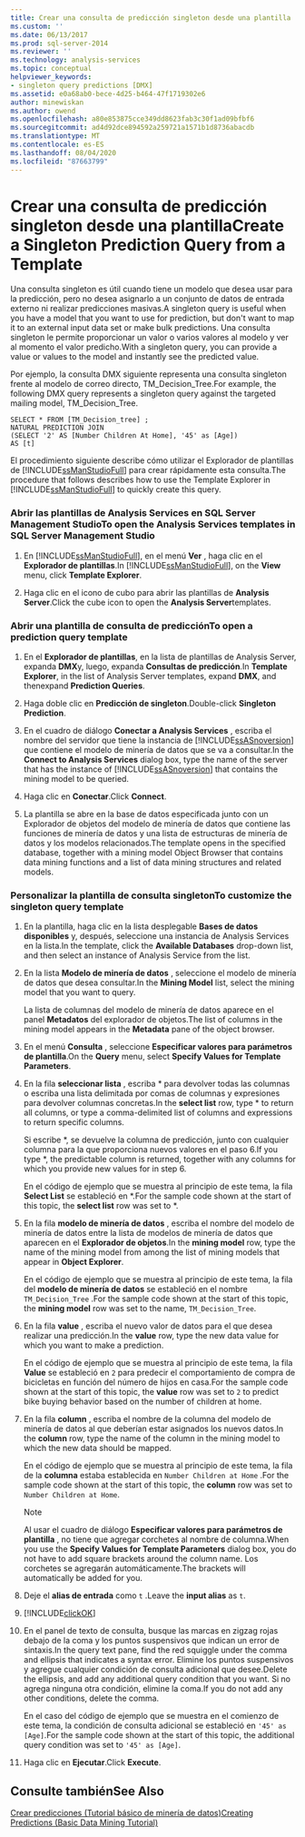 ```yaml
---
title: Crear una consulta de predicción singleton desde una plantilla | Microsoft Docs
ms.custom: ''
ms.date: 06/13/2017
ms.prod: sql-server-2014
ms.reviewer: ''
ms.technology: analysis-services
ms.topic: conceptual
helpviewer_keywords:
- singleton query predictions [DMX]
ms.assetid: e0a68ab0-bece-4d25-b464-47f1719302e6
author: minewiskan
ms.author: owend
ms.openlocfilehash: a80e853875cce349dd8623fab3c30f1ad09bfbf6
ms.sourcegitcommit: ad4d92dce894592a259721a1571b1d8736abacdb
ms.translationtype: MT
ms.contentlocale: es-ES
ms.lasthandoff: 08/04/2020
ms.locfileid: "87663799"
---
```

# <a name="create-a-singleton-prediction-query-from-a-template"></a><span data-ttu-id="d2f35-102">Crear una consulta de predicción singleton desde una plantilla</span><span class="sxs-lookup"><span data-stu-id="d2f35-102">Create a Singleton Prediction Query from a Template</span></span>
  <span data-ttu-id="d2f35-103">Una consulta singleton es útil cuando tiene un modelo que desea usar para la predicción, pero no desea asignarlo a un conjunto de datos de entrada externo ni realizar predicciones masivas.</span><span class="sxs-lookup"><span data-stu-id="d2f35-103">A singleton query is useful when you have a model that you want to use for prediction, but don't want to map it to an external input data set or make bulk predictions.</span></span> <span data-ttu-id="d2f35-104">Una consulta singleton le permite proporcionar un valor o varios valores al modelo y ver al momento el valor predicho.</span><span class="sxs-lookup"><span data-stu-id="d2f35-104">With a singleton query, you can provide a value or values to the model and instantly see the predicted value.</span></span>  
  
 <span data-ttu-id="d2f35-105">Por ejemplo, la consulta DMX siguiente representa una consulta singleton frente al modelo de correo directo, TM_Decision_Tree.</span><span class="sxs-lookup"><span data-stu-id="d2f35-105">For example, the following DMX query represents a singleton query against the targeted mailing model, TM_Decision_Tree.</span></span>  
  
```  
SELECT * FROM [TM_Decision_tree] ;  
NATURAL PREDICTION JOIN  
(SELECT '2' AS [Number Children At Home], '45' as [Age])  
AS [t]  
```  
  
 <span data-ttu-id="d2f35-106">El procedimiento siguiente describe cómo utilizar el Explorador de plantillas de [!INCLUDE[ssManStudioFull](../../includes/ssmanstudiofull-md.md)] para crear rápidamente esta consulta.</span><span class="sxs-lookup"><span data-stu-id="d2f35-106">The procedure that follows describes how to use the Template Explorer in [!INCLUDE[ssManStudioFull](../../includes/ssmanstudiofull-md.md)] to quickly create this query.</span></span>  
  
### <a name="to-open-the-analysis-services-templates-in-sql-server-management-studio"></a><span data-ttu-id="d2f35-107">Abrir las plantillas de Analysis Services en SQL Server Management Studio</span><span class="sxs-lookup"><span data-stu-id="d2f35-107">To open the Analysis Services templates in SQL Server Management Studio</span></span>  
  
1.  <span data-ttu-id="d2f35-108">En [!INCLUDE[ssManStudioFull](../../includes/ssmanstudiofull-md.md)], en el menú **Ver** , haga clic en el **Explorador de plantillas**.</span><span class="sxs-lookup"><span data-stu-id="d2f35-108">In [!INCLUDE[ssManStudioFull](../../includes/ssmanstudiofull-md.md)], on the **View** menu, click **Template Explorer**.</span></span>  
  
2.  <span data-ttu-id="d2f35-109">Haga clic en el icono de cubo para abrir las plantillas de **Analysis Server**.</span><span class="sxs-lookup"><span data-stu-id="d2f35-109">Click the cube icon to open the **Analysis Server**templates.</span></span>  
  
### <a name="to-open-a-prediction-query-template"></a><span data-ttu-id="d2f35-110">Abrir una plantilla de consulta de predicción</span><span class="sxs-lookup"><span data-stu-id="d2f35-110">To open a prediction query template</span></span>  
  
1.  <span data-ttu-id="d2f35-111">En el **Explorador de plantillas**, en la lista de plantillas de Analysis Server, expanda **DMX**y, luego, expanda **Consultas de predicción**.</span><span class="sxs-lookup"><span data-stu-id="d2f35-111">In **Template Explorer**, in the list of Analysis Server templates, expand **DMX**, and thenexpand **Prediction Queries**.</span></span>  
  
2.  <span data-ttu-id="d2f35-112">Haga doble clic en **Predicción de singleton**.</span><span class="sxs-lookup"><span data-stu-id="d2f35-112">Double-click **Singleton Prediction**.</span></span>  
  
3.  <span data-ttu-id="d2f35-113">En el cuadro de diálogo **Conectar a Analysis Services** , escriba el nombre del servidor que tiene la instancia de [!INCLUDE[ssASnoversion](../../includes/ssasnoversion-md.md)] que contiene el modelo de minería de datos que se va a consultar.</span><span class="sxs-lookup"><span data-stu-id="d2f35-113">In the **Connect to Analysis Services** dialog box, type the name of the server that has the instance of [!INCLUDE[ssASnoversion](../../includes/ssasnoversion-md.md)] that contains the mining model to be queried.</span></span>  
  
4.  <span data-ttu-id="d2f35-114">Haga clic en **Conectar**.</span><span class="sxs-lookup"><span data-stu-id="d2f35-114">Click **Connect**.</span></span>  
  
5.  <span data-ttu-id="d2f35-115">La plantilla se abre en la base de datos especificada junto con un Explorador de objetos del modelo de minería de datos que contiene las funciones de minería de datos y una lista de estructuras de minería de datos y los modelos relacionados.</span><span class="sxs-lookup"><span data-stu-id="d2f35-115">The template opens in the specified database, together with a mining model Object Browser that contains data mining functions and a list of data mining structures and related models.</span></span>  
  
### <a name="to-customize-the-singleton-query-template"></a><span data-ttu-id="d2f35-116">Personalizar la plantilla de consulta singleton</span><span class="sxs-lookup"><span data-stu-id="d2f35-116">To customize the singleton query template</span></span>  
  
1.  <span data-ttu-id="d2f35-117">En la plantilla, haga clic en la lista desplegable **Bases de datos disponibles** y, después, seleccione una instancia de Analysis Services en la lista.</span><span class="sxs-lookup"><span data-stu-id="d2f35-117">In the template, click the **Available Databases** drop-down list, and then select an instance of Analysis Service from the list.</span></span>  
  
2.  <span data-ttu-id="d2f35-118">En la lista **Modelo de minería de datos** , seleccione el modelo de minería de datos que desea consultar.</span><span class="sxs-lookup"><span data-stu-id="d2f35-118">In the **Mining Model** list, select the mining model that you want to query.</span></span>  
  
     <span data-ttu-id="d2f35-119">La lista de columnas del modelo de minería de datos aparece en el panel **Metadatos** del explorador de objetos.</span><span class="sxs-lookup"><span data-stu-id="d2f35-119">The list of columns in the mining model appears in the **Metadata** pane of the object browser.</span></span>  
  
3.  <span data-ttu-id="d2f35-120">En el menú **Consulta** , seleccione **Especificar valores para parámetros de plantilla**.</span><span class="sxs-lookup"><span data-stu-id="d2f35-120">On the **Query** menu, select **Specify Values for Template Parameters**.</span></span>  
  
4.  <span data-ttu-id="d2f35-121">En la fila **seleccionar lista** , escriba \* para devolver todas las columnas o escriba una lista delimitada por comas de columnas y expresiones para devolver columnas concretas.</span><span class="sxs-lookup"><span data-stu-id="d2f35-121">In the **select list** row, type \* to return all columns, or type a comma-delimited list of columns and expressions to return specific columns.</span></span>  
  
     <span data-ttu-id="d2f35-122">Si escribe \*, se devuelve la columna de predicción, junto con cualquier columna para la que proporciona nuevos valores en el paso 6.</span><span class="sxs-lookup"><span data-stu-id="d2f35-122">If you type \*, the predictable column is returned, together with any columns for which you provide new values for in step 6.</span></span>  
  
     <span data-ttu-id="d2f35-123">En el código de ejemplo que se muestra al principio de este tema, la fila **Select List** se estableció en \*.</span><span class="sxs-lookup"><span data-stu-id="d2f35-123">For the sample code shown at the start of this topic, the **select list** row was set to \*.</span></span>  
  
5.  <span data-ttu-id="d2f35-124">En la fila **modelo de minería de datos** , escriba el nombre del modelo de minería de datos entre la lista de modelos de minería de datos que aparecen en el **Explorador de objetos**.</span><span class="sxs-lookup"><span data-stu-id="d2f35-124">In the **mining model** row, type the name of the mining model from among the list of mining models that appear in **Object Explorer**.</span></span>  
  
     <span data-ttu-id="d2f35-125">En el código de ejemplo que se muestra al principio de este tema, la fila del **modelo de minería de datos** se estableció en el nombre `TM_Decision_Tree` .</span><span class="sxs-lookup"><span data-stu-id="d2f35-125">For the sample code shown at the start of this topic, the **mining model** row was set to the name, `TM_Decision_Tree`.</span></span>  
  
6.  <span data-ttu-id="d2f35-126">En la fila **value** , escriba el nuevo valor de datos para el que desea realizar una predicción.</span><span class="sxs-lookup"><span data-stu-id="d2f35-126">In the **value** row, type the new data value for which you want to make a prediction.</span></span>  
  
     <span data-ttu-id="d2f35-127">En el código de ejemplo que se muestra al principio de este tema, la fila **Value** se estableció en `2` para predecir el comportamiento de compra de bicicletas en función del número de hijos en casa.</span><span class="sxs-lookup"><span data-stu-id="d2f35-127">For the sample code shown at the start of this topic, the **value** row was set to `2` to predict bike buying behavior based on the number of children at home.</span></span>  
  
7.  <span data-ttu-id="d2f35-128">En la fila **column** , escriba el nombre de la columna del modelo de minería de datos al que deberían estar asignados los nuevos datos.</span><span class="sxs-lookup"><span data-stu-id="d2f35-128">In the **column** row, type the name of the column in the mining model to which the new data should be mapped.</span></span>  
  
     <span data-ttu-id="d2f35-129">En el código de ejemplo que se muestra al principio de este tema, la fila de la **columna** estaba establecida en `Number Children at Home` .</span><span class="sxs-lookup"><span data-stu-id="d2f35-129">For the sample code shown at the start of this topic, the **column** row was set to `Number Children at Home`.</span></span>  
  
    > [!NOTE]  
    >  <span data-ttu-id="d2f35-130">Al usar el cuadro de diálogo **Especificar valores para parámetros de plantilla** , no tiene que agregar corchetes al nombre de columna.</span><span class="sxs-lookup"><span data-stu-id="d2f35-130">When you use the **Specify Values for Template Parameters** dialog box, you do not have to add square brackets around the column name.</span></span> <span data-ttu-id="d2f35-131">Los corchetes se agregarán automáticamente.</span><span class="sxs-lookup"><span data-stu-id="d2f35-131">The brackets will automatically be added for you.</span></span>  
  
8.  <span data-ttu-id="d2f35-132">Deje el **alias de entrada** como `t` .</span><span class="sxs-lookup"><span data-stu-id="d2f35-132">Leave the **input alias** as `t`.</span></span>  
  
9. [!INCLUDE[clickOK](../../includes/clickok-md.md)]  
  
10. <span data-ttu-id="d2f35-133">En el panel de texto de consulta, busque las marcas en zigzag rojas debajo de la coma y los puntos suspensivos que indican un error de sintaxis.</span><span class="sxs-lookup"><span data-stu-id="d2f35-133">In the query text pane, find the red squiggle under the comma and ellipsis that indicates a syntax error.</span></span> <span data-ttu-id="d2f35-134">Elimine los puntos suspensivos y agregue cualquier condición de consulta adicional que desee.</span><span class="sxs-lookup"><span data-stu-id="d2f35-134">Delete the ellipsis, and add any additional query condition that you want.</span></span> <span data-ttu-id="d2f35-135">Si no agrega ninguna otra condición, elimine la coma.</span><span class="sxs-lookup"><span data-stu-id="d2f35-135">If you do not add any other conditions, delete the comma.</span></span>  
  
     <span data-ttu-id="d2f35-136">En el caso del código de ejemplo que se muestra en el comienzo de este tema, la condición de consulta adicional se estableció en `'45' as [Age]`.</span><span class="sxs-lookup"><span data-stu-id="d2f35-136">For the sample code shown at the start of this topic, the additional query condition was set to `'45' as [Age]`.</span></span>  
  
11. <span data-ttu-id="d2f35-137">Haga clic en **Ejecutar**.</span><span class="sxs-lookup"><span data-stu-id="d2f35-137">Click **Execute**.</span></span>  
  
## <a name="see-also"></a><span data-ttu-id="d2f35-138">Consulte también</span><span class="sxs-lookup"><span data-stu-id="d2f35-138">See Also</span></span>  
 [<span data-ttu-id="d2f35-139">Crear predicciones &#40;Tutorial básico de minería de datos&#41;</span><span class="sxs-lookup"><span data-stu-id="d2f35-139">Creating Predictions &#40;Basic Data Mining Tutorial&#41;</span></span>](../../tutorials/creating-predictions-basic-data-mining-tutorial.md)  
  
  
